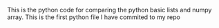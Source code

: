 This is the python code for comparing the python basic lists and numpy array.
This is the first python file I have commited to my repo
